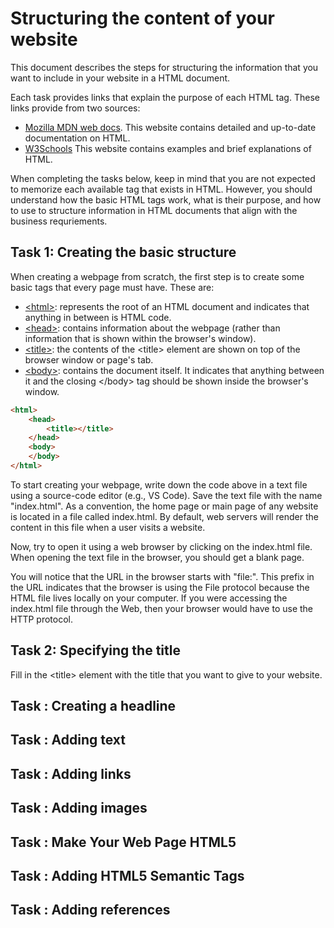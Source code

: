 # Structuring the content of your website

This document describes the steps for structuring the information that you want to include in your website in a HTML document. 

Each task provides links that explain the purpose of each HTML tag. These links provide from two sources:

- [Mozilla MDN web docs](). This website contains detailed and up-to-date documentation on HTML.
- [W3Schools]() This website contains examples and brief explanations of HTML.

When completing the tasks below, keep in mind that you are not expected to memorize each available tag that exists in HTML. However, you should understand how the basic HTML tags work, what is their purpose, and how to use to structure information in HTML documents that align with the business requriements.

## Task 1: Creating the basic structure

When creating a webpage from scratch, the first step is to create some basic tags that every page must have. These are:

- [\<html\>](https://developer.mozilla.org/en-US/docs/Web/HTML/Element/html): represents the root of an HTML document and indicates that anything in between is HTML code.
- [\<head\>](https://developer.mozilla.org/en-US/docs/Web/HTML/Element/head): contains information about the webpage (rather than information that is shown within the browser's window).
- [\<title\>](https://developer.mozilla.org/en-US/docs/Web/HTML/Element/title): the contents of the \<title\> element are shown on top of the browser window or page's tab.
- [\<body\>](https://developer.mozilla.org/en-US/docs/Web/HTML/Element/body): contains the document itself. It indicates that anything between it and the closing \</body\> tag should be shown inside the browser's window.

```html
<html>
    <head>
        <title></title>
    </head>
    <body>
    </body>
</html>
```

To start creating your webpage, write down the code above in a text file using a source-code editor (e.g., VS Code). Save the text file with the name "index.html".  As a convention, the home page or main page of any website is located in a file called index.html. By default, web servers will render the content in this file when a user visits a website.

Now, try to open it using a web browser by clicking on the index.html file. When opening the text file in the browser, you should get a blank page.

You will notice that the URL in the browser starts with "file:". This prefix in the URL indicates that the browser is using the File protocol because the HTML file lives locally on your computer. If you were accessing the index.html file through the Web, then your browser would have to use the HTTP protocol.

## Task 2: Specifying the title

Fill in the \<title\> element with the title that you want to give to your website.

## Task : Creating a headline

## Task : Adding text

## Task : Adding links

## Task : Adding images

## Task : Make Your Web Page HTML5

## Task : Adding HTML5 Semantic Tags

## Task : Adding references


```python

```
